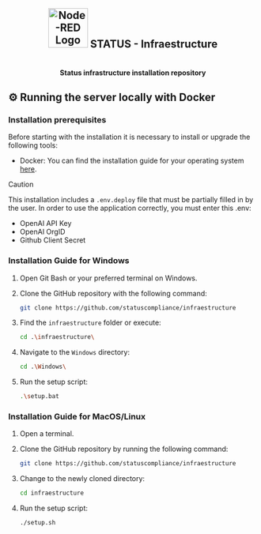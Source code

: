 # <picture>

<div align=center>
  <h2 style="display: inline-block; vertical-align: center;"><img src ="https://www.stackhero.io/assets/src/images/servicesLogos/openGraphVersions/node-red.png?481ffe83" width="80px" alt="Node-RED Logo"></img></picture> STATUS - Infraestructure </h2>
</div>
  <h4 align="center">Status infrastructure installation repository</h4>

## ⚙ Running the server locally with Docker

### Installation prerequisites

Before starting with the installation it is necessary to install or upgrade the following tools:

- Docker: You can find the installation guide for your operating system [here](https://docs.docker.com/get-docker/).

> [!CAUTION]
> This installation includes a `.env.deploy` file that must be partially filled in by the user. In order to use the application correctly, you must enter this .env:
>
> - OpenAI API Key
> - OpenAI OrgID
> - Github Client Secret

### Installation Guide for Windows

1. Open Git Bash or your preferred terminal on Windows.

2. Clone the GitHub repository with the following command:

   ```bash
   git clone https://github.com/statuscompliance/infraestructure
   ```

3. Find the `infraestructure` folder or execute:

   ```bash
   cd .\infraestructure\
   ```

4. Navigate to the `Windows` directory:

   ```bash
   cd .\Windows\
   ```

5. Run the setup script:

   ```bash
   .\setup.bat
   ```

### Installation Guide for MacOS/Linux

1. Open a terminal.

2. Clone the GitHub repository by running the following command:

   ```bash
   git clone https://github.com/statuscompliance/infraestructure
   ```

3. Change to the newly cloned directory:

   ```bash
   cd infraestructure
   ```

4. Run the setup script:

   ```bash
   ./setup.sh
   ```
